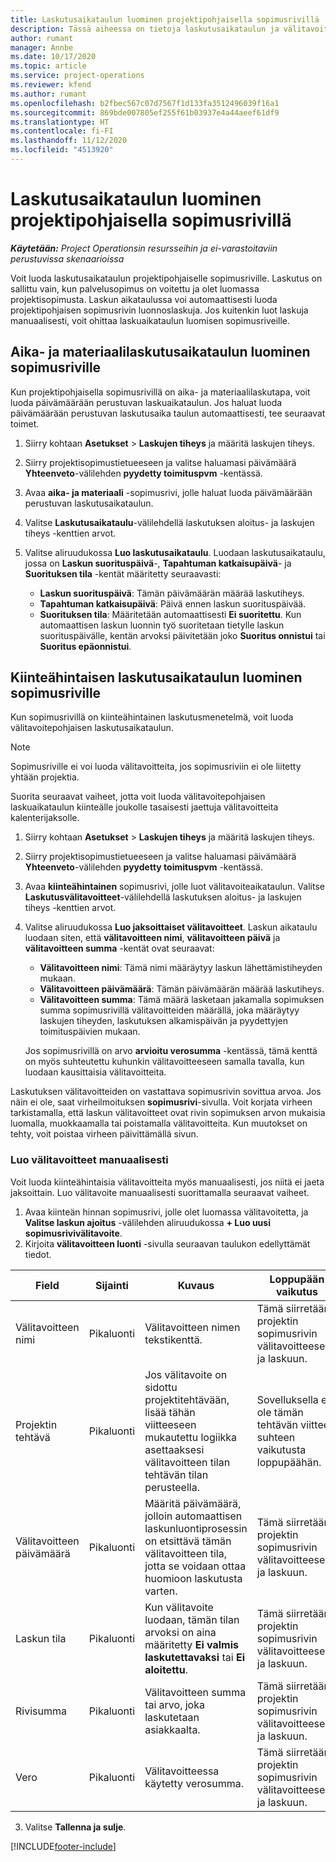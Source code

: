 ```yaml
---
title: Laskutusaikataulun luominen projektipohjaisella sopimusrivillä
description: Tässä aiheessa on tietoja laskutusaikataulun ja välitavoitteiden luomisesta sopimusriveille.
author: rumant
manager: Annbe
ms.date: 10/17/2020
ms.topic: article
ms.service: project-operations
ms.reviewer: kfend
ms.author: rumant
ms.openlocfilehash: b2fbec567c07d7567f1d133fa3512496039f16a1
ms.sourcegitcommit: 869bde007805ef255f61b03937e4a44aeef61df9
ms.translationtype: HT
ms.contentlocale: fi-FI
ms.lasthandoff: 11/12/2020
ms.locfileid: "4513920"
---
```

# <a name="create-an-invoice-schedule-on-a-project-based-contract-line"></a>Laskutusaikataulun luominen projektipohjaisella sopimusrivillä 

_**Käytetään:** Project Operationsin resursseihin ja ei-varastoitaviin perustuvissa skenaarioissa_

Voit luoda laskutusaikataulun projektipohjaiselle sopimusriville. Laskutus on sallittu vain, kun palvelusopimus on voitettu ja olet luomassa projektisopimusta. Laskun aikataulussa voi automaattisesti luoda projektipohjaisen sopimusrivin luonnoslaskuja. Jos kuitenkin luot laskuja manuaalisesti, voit ohittaa laskuaikataulun luomisen sopimusriveille.

## <a name="create-a-time-and-material-invoice-schedule-for-a-contract-line"></a>Aika- ja materiaalilaskutusaikataulun luominen sopimusriville

Kun projektipohjaisella sopimusrivillä on aika- ja materiaalilaskutapa, voit luoda päivämäärään perustuvan laskuaikataulun. Jos haluat luoda päivämäärään perustuvan laskutusaika taulun automaattisesti, tee seuraavat toimet.

1. Siirry kohtaan **Asetukset** > **Laskujen tiheys** ja määritä laskujen tiheys.
2. Siirry projektisopimustietueeseen ja valitse haluamasi päivämäärä **Yhteenveto**-välilehden **pyydetty toimituspvm** -kentässä.
3. Avaa **aika- ja materiaali** -sopimusrivi, jolle haluat luoda päivämäärään perustuvan laskutusaikataulun. 
4. Valitse **Laskutusaikataulu**-välilehdellä laskutuksen aloitus- ja laskujen tiheys -kenttien arvot.
5. Valitse aliruudukossa **Luo laskutusaikataulu**. Luodaan laskutusaikataulu, jossa on **Laskun suorituspäivä**-, **Tapahtuman katkaisupäivä**- ja **Suorituksen tila** -kentät määritetty seuraavasti:

    - **Laskun suorituspäivä**: Tämän päivämäärän määrää laskutiheys.
    - **Tapahtuman katkaisupäivä**: Päivä ennen laskun suorituspäivää.
    - **Suorituksen tila**: Määritetään automaattisesti **Ei suoritettu**. Kun automaattisen laskun luonnin työ suoritetaan tietylle laskun suorituspäivälle, kentän arvoksi päivitetään joko **Suoritus onnistui** tai **Suoritus epäonnistui**.

## <a name="create-a-fixed-price-invoice-schedule-for-a-contract-line"></a>Kiinteähintaisen laskutusaikataulun luominen sopimusriville

Kun sopimusrivillä on kiinteähintainen laskutusmenetelmä, voit luoda välitavoitepohjaisen laskutusaikataulun. 

> [!NOTE]
> Sopimusriville ei voi luoda välitavoitteita, jos sopimusriviin ei ole liitetty yhtään projektia.

Suorita seuraavat vaiheet, jotta voit luoda välitavoitepohjaisen laskuaikataulun kiinteälle joukolle tasaisesti jaettuja välitavoitteita kalenterijaksolle.

1. Siirry kohtaan **Asetukset** > **Laskujen tiheys** ja määritä laskujen tiheys.
2. Siirry projektisopimustietueeseen ja valitse haluamasi päivämäärä **Yhteenveto**-välilehden **pyydetty toimituspvm** -kentässä.
3. Avaa **kiinteähintainen** sopimusrivi, jolle luot välitavoiteaikataulun. Valitse **Laskutusvälitavoitteet**-välilehdellä laskutuksen aloitus- ja laskujen tiheys -kenttien arvot. 
4. Valitse aliruudukossa **Luo jaksoittaiset välitavoitteet**. Laskun aikataulu luodaan siten, että **välitavoitteen nimi**, **välitavoitteen päivä** ja **välitavoitteen summa** -kentät ovat seuraavat:

    - **Välitavoitteen nimi**: Tämä nimi määräytyy laskun lähettämistiheyden mukaan.
    - **Välitavoitteen päivämäärä**: Tämän päivämäärän määrää laskutiheys.
    - **Välitavoitteen summa**: Tämä määrä lasketaan jakamalla sopimuksen summa sopimusrivillä välitavoitteiden määrällä, joka määräytyy laskujen tiheyden, laskutuksen alkamispäivän ja pyydettyjen toimituspäivien mukaan.

    Jos sopimusrivillä on arvo **arvioitu verosumma** -kentässä, tämä kenttä on myös suhteutettu kuhunkin välitavoitteeseen samalla tavalla, kun luodaan kausittaisia välitavoitteita.

Laskutuksen välitavoitteiden on vastattava sopimusrivin sovittua arvoa. Jos näin ei ole, saat virheilmoituksen **sopimusrivi**-sivulla. Voit korjata virheen tarkistamalla, että laskun välitavoitteet ovat rivin sopimuksen arvon mukaisia luomalla, muokkaamalla tai poistamalla välitavoitteita. Kun muutokset on tehty, voit poistaa virheen päivittämällä sivun.

### <a name="manually-create-milestones"></a>Luo välitavoitteet manuaalisesti

Voit luoda kiinteähintaisia välitavoitteita myös manuaalisesti, jos niitä ei jaeta jaksoittain. Luo välitavoite manuaalisesti suorittamalla seuraavat vaiheet.

1. Avaa kiinteän hinnan sopimusrivi, jolle olet luomassa välitavoitetta, ja **Valitse laskun ajoitus** -välilehden aliruudukossa **+ Luo uusi sopimusrivivälitavoite**. 
2. Kirjoita **välitavoitteen luonti** -sivulla seuraavan taulukon edellyttämät tiedot.

| Field | Sijainti | Kuvaus | Loppupään vaikutus |
| --- | --- | --- | --- |
| Välitavoitteen nimi | Pikaluonti | Välitavoitteen nimen tekstikenttä. | Tämä siirretään projektin sopimusrivin välitavoitteeseen ja laskuun. |
| Projektin tehtävä | Pikaluonti | Jos välitavoite on sidottu projektitehtävään, lisää tähän viitteeseen mukautettu logiikka asettaaksesi välitavoitteen tilan tehtävän tilan perusteella. | Sovelluksella ei ole tämän tehtävän viitteen suhteen vaikutusta loppupäähän. |
| Välitavoitteen päivämäärä | Pikaluonti | Määritä päivämäärä, jolloin automaattisen laskunluontiprosessin on etsittävä tämän välitavoitteen tila, jotta se voidaan ottaa huomioon laskutusta varten. | Tämä siirretään projektin sopimusrivin välitavoitteeseen ja laskuun. |
| Laskun tila | Pikaluonti | Kun välitavoite luodaan, tämän tilan arvoksi on aina määritetty **Ei valmis laskutettavaksi** tai **Ei aloitettu**. | Tämä siirretään projektin sopimusrivin välitavoitteeseen ja laskuun. |
| Rivisumma | Pikaluonti | Välitavoitteen summa tai arvo, joka laskutetaan asiakkaalta. | Tämä siirretään projektin sopimusrivin välitavoitteeseen ja laskuun. |
| Vero | Pikaluonti | Välitavoitteessa käytetty verosumma. | Tämä siirretään projektin sopimusrivin välitavoitteeseen ja laskuun. |

3. Valitse **Tallenna ja sulje**.


[!INCLUDE[footer-include](../includes/footer-banner.md)]